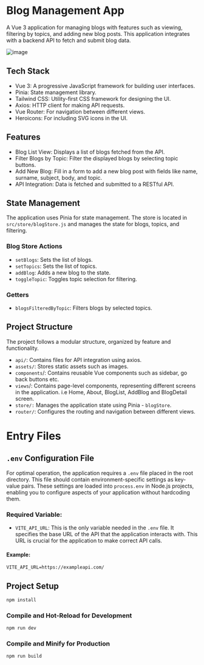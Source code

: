# Blog Management App

A Vue 3 application for managing blogs with features such as viewing, filtering by topics, and adding new blog posts. This application integrates with a backend API to fetch and submit blog data.

![image](https://github.com/user-attachments/assets/369a68f8-b3ea-4a43-90db-9e0642cfff29)


## Tech Stack
- Vue 3: A progressive JavaScript framework for building user interfaces.
- Pinia: State management library.
- Tailwind CSS: Utility-first CSS framework for designing the UI.
- Axios: HTTP client for making API requests.
- Vue Router: For navigation between different views.
- Heroicons: For including SVG icons in the UI.
  
## Features
- Blog List View: Displays a list of blogs fetched from the API.
- Filter Blogs by Topic: Filter the displayed blogs by selecting topic buttons.
- Add New Blog: Fill in a form to add a new blog post with fields like name, surname, subject, body, and topic.
- API Integration: Data is fetched and submitted to a RESTful API.

## State Management
The application uses Pinia for state management. The store is located in ``src/store/blogStore.js`` and manages the state for blogs, topics, and filtering.

### Blog Store Actions
- ``setBlogs``: Sets the list of blogs.
- ``setTopics``: Sets the list of topics.
- ``addBlog``: Adds a new blog to the state.
- ``toggleTopic``: Toggles topic selection for filtering.
### Getters
- ``blogsFilteredByTopic``: Filters blogs by selected topics.

## Project Structure
The project follows a modular structure, organized by feature and functionality.

- ``api/``: Contains files for API integration using axios.
- ``assets/``: Stores static assets such as images.
- ``components``/: Contains reusable Vue components such as sidebar, go back buttons etc.
- ``views``/: Contains page-level components, representing different screens in the application. i.e   Home, About, BlogList, AddBlog and BlogDetail screen.
- ``store/:`` Manages the application state using Pinia - ``blogStore``.
- ``router/``: Configures the routing and navigation between different views.

# Entry Files

## `.env` Configuration File

For optimal operation, the application requires a `.env` file placed in the root directory. This file should contain environment-specific settings as key-value pairs. These settings are loaded into `process.env` in Node.js projects, enabling you to configure aspects of your application without hardcoding them.

### Required Variable:
- `VITE_API_URL`: This is the only variable needed in the `.env` file. It specifies the base URL of the API that the application interacts with. This URL is crucial for the application to make correct API calls.

#### Example:
```env
VITE_API_URL=https://exampleapi.com/
```
## Project Setup

```sh
npm install
```

### Compile and Hot-Reload for Development

```sh
npm run dev
```

### Compile and Minify for Production

```sh
npm run build
```
